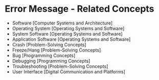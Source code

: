 # Error Message - Related Concepts

- Software [Computer Systems and Architecture]
- Operating System [Operating Systems and Software]
- System Software [Operating Systems and Software]
- Application Software [Operating Systems and Software]
- Crash [Problem-Solving Concepts]
- Freeze/Hang [Problem-Solving Concepts]
- Bug [Programming Concepts]
- Debugging [Programming Concepts]
- Troubleshooting [Problem-Solving Concepts]
- User Interface [Digital Communication and Platforms]
